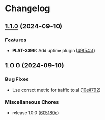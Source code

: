# Changelog

## [1.1.0](https://github.com/lokalise/common-sloth-sli-plugins/compare/v1.0.0...v1.1.0) (2024-09-10)


### Features

* **PLAT-3399:** Add uptime plugin ([49f54cf](https://github.com/lokalise/common-sloth-sli-plugins/commit/49f54cfa00e274043eccd71b86614625d4e25daa))

## 1.0.0 (2024-09-10)


### Bug Fixes

* Use correct metric for traffic total ([10e8792](https://github.com/lokalise/common-sloth-sli-plugins/commit/10e8792d17888581e3cbe034b72773d84a0edf7b))


### Miscellaneous Chores

* release 1.0.0 ([605180c](https://github.com/lokalise/common-sloth-sli-plugins/commit/605180c2e3fb7d8be451732828d57ec857202e1a))
